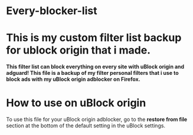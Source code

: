 # **Every-blocker-list**
# **This is my custom filter list backup for ublock origin that i made.**

**This filter list can block everything on every site with uBlock origin and adguard! This file is a backup of my filter personal filters that i use to block ads with my uBlock origin adblocker on Firefox.**

# **How to use on uBlock origin**

To use this file for your uBlock origin adblocker, go to the **restore from file** section at the bottom of the default setting in the uBlock settings.

